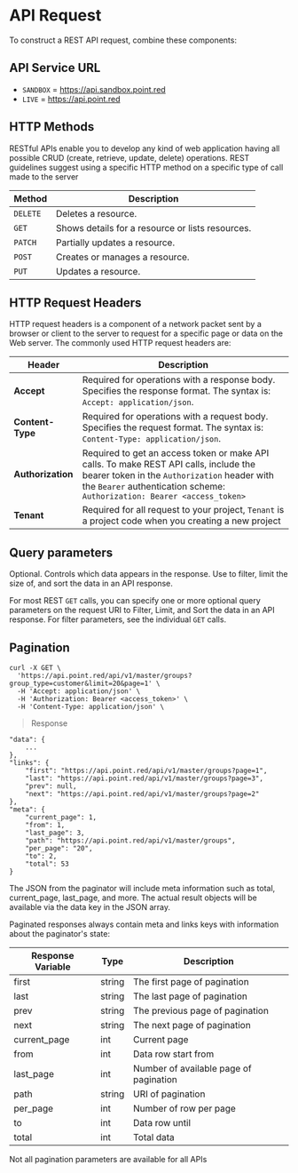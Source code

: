 # API Request

To construct a REST API request, combine these components:

## API Service URL

* `SANDBOX` = https://api.sandbox.point.red
* `LIVE` = https://api.point.red

## HTTP Methods

RESTful APIs enable you to develop any kind of web application having all possible CRUD (create, retrieve, update, delete) operations. REST guidelines suggest using a specific HTTP method on a specific type of call made to the server

| Method   | Description                                      |
| -------- | ------------------------------------------------ |
| `DELETE` | Deletes a resource.                              |
| `GET`    | Shows details for a resource or lists resources. |
| `PATCH`  | Partially updates a resource.                    |
| `POST`   | Creates or manages a resource.                   |
| `PUT`    | Updates a resource.                              |

## HTTP Request Headers

HTTP request headers is a component of a network packet sent by a browser or client to the server to request for a specific page or data on the Web server. The commonly used HTTP request headers are:

| Header            | Description                                                  |
| ----------------- | ------------------------------------------------------------ |
| **Accept**        | Required for operations with a response body. Specifies the response format. The syntax is: `Accept: application/json`. |
| **Content-Type**  | Required for operations with a request body. Specifies the request format. The syntax is: `Content-Type: application/json`. |
| **Authorization** | Required to get an access token or make API calls. To make REST API calls, include the bearer token in the `Authorization` header with the `Bearer` authentication scheme: `Authorization: Bearer <access_token>` |
| **Tenant** | Required for all request to your project, `Tenant` is a project code when you creating a new project |

## Query parameters

Optional. Controls which data appears in the response. Use to filter, limit the size of, and sort the data in an API response.

For most REST `GET` calls, you can specify one or more optional query parameters on the request URI to Filter, Limit, and Sort the data in an API response. For filter parameters, see the individual `GET` calls.

## Pagination

```
curl -X GET \
  'https://api.point.red/api/v1/master/groups?group_type=customer&limit=20&page=1' \
  -H 'Accept: application/json' \
  -H 'Authorization: Bearer <access_token>' \
  -H 'Content-Type: application/json' \
```

> Response

```
"data": {
    ...
},
"links": {
    "first": "https://api.point.red/api/v1/master/groups?page=1",
    "last": "https://api.point.red/api/v1/master/groups?page=3",
    "prev": null,
    "next": "https://api.point.red/api/v1/master/groups?page=2"
},
"meta": {
    "current_page": 1,
    "from": 1,
    "last_page": 3,
    "path": "https://api.point.red/api/v1/master/groups",
    "per_page": "20",
    "to": 2,
    "total": 53
}
```

The JSON from the paginator will include meta information such as total, current_page,  last_page, and more. The actual result objects will be available via the data key in the JSON array. 

Paginated responses always contain meta and links keys with information about the paginator's state:

| Response Variable | Type   | Description                            |
| ----------------- | ------ | -------------------------------------- |
| first             | string | The first page of pagination           |
| last              | string | The last page of pagination            |
| prev              | string | The previous page of pagination        |
| next              | string | The next page of pagination            |
| current_page      | int    | Current page                           |
| from              | int    | Data row start from                          |
| last_page         | int    | Number of available page of pagination |
| path              | string | URI of pagination                      |
| per_page          | int    | Number of row per page                 |
| to                | int    | Data row until                          |
| total             | int    | Total data                             |


<aside class="notice">
Not all pagination parameters are available for all APIs
</aside>
